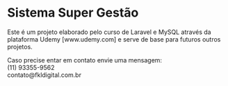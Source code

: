 <h1>Sistema Super Gestão</h1>

<p>Este é um projeto elaborado pelo curso de Laravel e MySQL através da plataforma Udemy [www.udemy.com] e serve de base para futuros outros projetos.</p>

<p>
Caso precise entar em contato envie uma mensagem:<br />
(11) 93355-9562<br />
contato@fkldigital.com.br
</p>